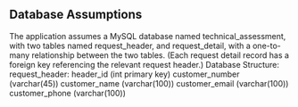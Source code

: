 Database Assumptions
--------------------
The application assumes a MySQL database named technical_assessment, with two tables named request_header, and request_detail, 
with a one-to-many relationship between the two tables.  (Each request detail record has a foreign key referencing the relevant
request header.)
Database Structure:
request_header: 
header_id (int primary key)
customer_number (varchar(45))
customer_name (varchar(100))
customer_email (varchar(100))
customer_phone (varchar(100))
